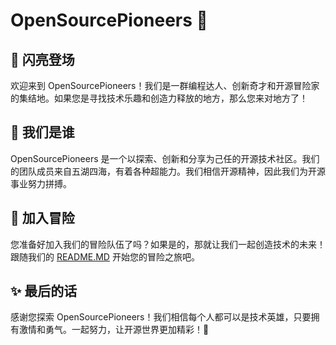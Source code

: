 # OpenSourcePioneers 🚀

## 🌟 闪亮登场

欢迎来到 OpenSourcePioneers！我们是一群编程达人、创新奇才和开源冒险家的集结地。如果您是寻找技术乐趣和创造力释放的地方，那么您来对地方了！

## 🦄 我们是谁

OpenSourcePioneers 是一个以探索、创新和分享为己任的开源技术社区。我们的团队成员来自五湖四海，有着各种超能力。我们相信开源精神，因此我们为开源事业努力拼搏。

## 🚀 加入冒险

您准备好加入我们的冒险队伍了吗？如果是的，那就让我们一起创造技术的未来！跟随我们的 [README.MD](https://github.com/OpenSourcePioneers/README.md) 开始您的冒险之旅吧。

## ✨ 最后的话

感谢您探索 OpenSourcePioneers！我们相信每个人都可以是技术英雄，只要拥有激情和勇气。一起努力，让开源世界更加精彩！🌟

